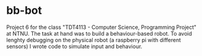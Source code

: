 # bb-bot

Project 6 for the class "TDT4113 - Computer Science, Programming Project" at NTNU. The task at hand was to build a behaviour-based robot. To avoid lenghty debugging on the physical robot (a raspberry pi with different sensors) I wrote code to simulate input and behaviour.
